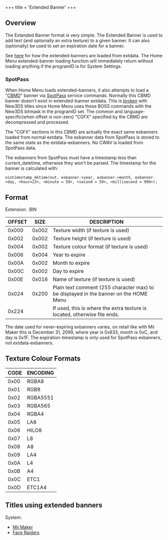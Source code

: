 +++
title = 'Extended Banner'
+++

## Overview

The Extended Banner format is very simple. The Extended Banner is used
to add text (and optionally an extra texture) to a given banner. It can
also (optionally) be used to set an expiration date for a banner.

See [here](Extdata "wikilink") for how the extended-banners are loaded
from extdata. The Home Menu extended-banner loading function will
immediately return without loading anything if the programID is for
System Settings.

### SpotPass

When Home Menu loads extended-banners, it also attempts to load a
"[CBMD](CBMD "wikilink")" banner via
[SpotPass](BOSS_Services "wikilink") service commands. Normally this
CBMD banner doesn't exist in extended-banner extdata. This is
[broken](BOSS_Services "wikilink") with New3DS titles since Home Menu
uses these BOSS commands with the New3DS bitmask in the programID set.
The common and language-specific(when offset is non-zero) "CGFX"
specified by the CBMD are decompressed and processed.

The "CGFX" sections in this CBMD are actually the exact same exbanners
loaded from normal extdata. The exbanner data from SpotPass is stored to
the same state as the extdata-exbanners. No CWAV is loaded from SpotPass
data.

The exbanners from SpotPass must have a timestamp less than
current_datetime, otherwise they won't be parsed. The timestamp for the
banner is calculated with:
```
nintimestamp_mktime(out, exbanner->year, exbanner->month, exbanner->day, <hour=23>, <minute = 59>, <second = 59>, <millisecond = 999>);
```

## Format

Extension: .BIN

| OFFSET | SIZE  | DESCRIPTION                                                                           |
|--------|-------|---------------------------------------------------------------------------------------|
| 0x000  | 0x002 | Texture width (if texture is used)                                                    |
| 0x002  | 0x002 | Texture height (if texture is used)                                                   |
| 0x004  | 0x002 | Texture colour format (if texture is used)                                            |
| 0x006  | 0x004 | Year to expire                                                                        |
| 0x00A  | 0x002 | Month to expire                                                                       |
| 0x00C  | 0x002 | Day to expire                                                                         |
| 0x00E  | 0x016 | Name of texture (if texture is used)                                                  |
| 0x024  | 0x200 | Plain text comment (255 character max) to be displayed in the banner on the HOME Menu |
| 0x224  |       | If used, this is where the extra texture is located, otherwise file ends.             |

The date used for never-expiring exbanners varies, on retail like with
Mii Maker this is December 31, 2099, where year is 0x833, month is 0xC,
and day is 0x1F. The expiration-timestamp is only used for SpotPass
exbanners, not extdata-exbanners.

## Texture Colour Formats

| CODE | ENCODING |
|------|----------|
| 0x00 | RGBA8    |
| 0x01 | RGB8     |
| 0x02 | RGBA5551 |
| 0x03 | RGBA565  |
| 0x04 | RGBA4    |
| 0x05 | LA8      |
| 0x06 | HILO8    |
| 0x07 | L8       |
| 0x08 | A8       |
| 0x09 | LA4      |
| 0x0A | L4       |
| 0x0B | A4       |
| 0x0C | ETC1     |
| 0x0D | ETC1A4   |

## Titles using extended banners

System:

- [Mii Maker](Mii_Maker "wikilink")
- [Face Raiders](Face_Raiders "wikilink")
